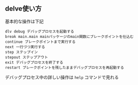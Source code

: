 ## delve使い方

基本的な操作は下記

```
dlv debug デバッグプロセスを起動する
break main.main mainパッケージのmain関数にブレークポイントを仕込む
continue ブレークポイントまで実行する
next 一行づつ実行する
step ステップイン
stepout ステップアウト
exit デバッグプロセスを終了する
restart ブレークポイントを残したままデバッグプロセスを再起動する
```

デバッグプロセス中の詳しい操作は `help` コマンドで見れる

